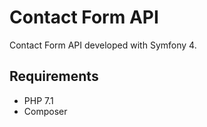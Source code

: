# Contact Form API
Contact Form API developed with Symfony 4.

Requirements
------------
* PHP 7.1
* Composer

